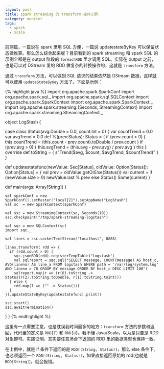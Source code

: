 ```yaml
---
layout: post
title: spark streaming 的 transform 操作示例
category: monitor
tags:
  - spark
  - scala
---
```


前两篇，一篇说在 spark 里用 SQL 方便，一篇说 updatestateByKey 可以保留状态做推算。那么怎么综合起来呢？目前看到的 spark streaming 和 spark SQL 的示例全都是在 output 阶段的 `foreachRDD` 里才调用 SQL。实际在 output 之前，也是可以对 DStream 里的 RDD 做复杂的转换操作的，这就是 `transform` 方法。

通过 `transform` 方法，可以做到 SQL 请求的结果依然是 DStream 数据，这样就可以使用 `updateStateByKey` 方法了。下面是示例：

{% highlight java %}
import org.apache.spark.SparkConf
import org.apache.spark.sql._
import org.apache.spark.sql.SQLContext
import org.apache.spark.SparkContext
import org.apache.spark.SparkContext._
import org.apache.spark.streaming.{Seconds, StreamingContext}
import org.apache.spark.streaming.StreamingContext._

object LogStash {

  case class Status(avg:Double = 0.0, count:Int = 0) {
    var countTrend = 0.0
    var avgTrend = 0.0
    def %(prev:Status): Status = {
      if (prev.count > 0) {
        this.countTrend = (this.count - prev.count).toDouble / prev.count
      }
      if (prev.avg > 0) {
        this.avgTrend = (this.avg - prev.avg) / prev.avg
      }
      this
    }
    override def toString = {
      s"Trend($avg, $count, $avgTrend, $countTrend)"
    }
  }

  def updatestatefunc(newValue: Seq[Status], oldValue: Option[Status]): Option[Status] = {
    val prev = oldValue.getOrElse(Status())
    val current = if (newValue.size > 0) newValue.last % prev else Status()
    Some(current)
  }

  def main(args: Array[String]) {

    val sparkConf = new SparkConf().setMaster("local[2]").setAppName("LogStash")
    val sc  = new SparkContext(sparkConf)

    val ssc = new StreamingContext(sc, Seconds(10))
    ssc.checkpoint("/tmp/spark-streaming-logstash")

    val sqc = new SQLContext(sc)
    import sqc._

    val lines = ssc.socketTextStream("localhost", 8888)

    lines.transform( rdd => {
      if (rdd.count > 0) {
        sqc.jsonRDD(rdd).registerTempTable("logstash")
        val sqlreport = sqc.sql("SELECT message, COUNT(message) AS host_c, AVG(lineno) AS line_a FROM logstash WHERE path = '/var/log/system.log' AND lineno > 70 GROUP BY message ORDER BY host_c DESC LIMIT 100")
        sqlreport.map(r => (r(0).toString -> Status(r(2).toString.toDouble, r(1).toString.toInt)))
      } else {
        rdd.map(l => ("" -> Status()))
      }
    }).updateStateByKey(updatestatefunc).print()

    ssc.start()
    ssc.awaitTermination()
  }
}
{% endhighlight %}

这里有一点需要注意，也是耽误我时间最多的地方：`transform` 方法的参数和返回，代码里的定义是 `RDD[T]` 和 `RDD[U]`。我不懂 Java/Scala，以为是只要是 RDD 对象即可。实践证明，其实要任意场合下返回的 RDD 里的数据类型也保持一致。

在上例中，就是 if 条件下返回的是 `RDD[(String, Status)]`，那么 else 条件下，也必须返回一个 `RDD[(String, Status)]`，如果直接返回原始的 rdd(也就是 `RDD[String]`)，就会报错。

